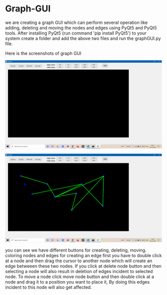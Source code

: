 # Graph-GUI
we are creating a graph GUI which can perform several operation like adding, deleting and moving the nodes and edges using PyQt5 and PyQt5 tools.
After installing PyQt5 (run command 'pip install PyQt5') to your system create a folder and add the above two files and run the graphGUI.py file. 

Here is the screenshots of graph GUI

![Screenshot 1 of GUI](/ss1.png)


![Screenshot 2 of GUI](/ss2.png)

you can see we have different buttons for creating, deleting, moving. coloring nodes and edges
for creating an edge first you have to double click at a node and then drag the cursor to another node which will create an edge betweeen these two nodes. If you click at delete node button and then selecting a node will also result in deletion of edges incident to selected node. To move a node click move node button and then double click at a node and drag it to a position you want to place it, By doing this edges incident to this node will also get affected.
